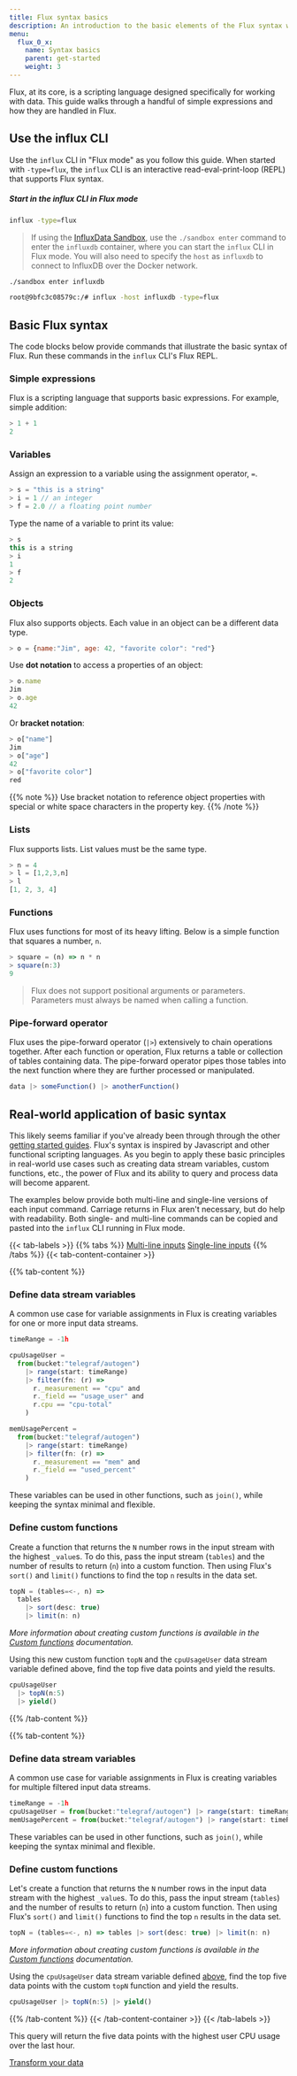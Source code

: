 ```yaml
---
title: Flux syntax basics
description: An introduction to the basic elements of the Flux syntax with real-world application examples.
menu:
  flux_0_x:
    name: Syntax basics
    parent: get-started
    weight: 3
---
```



Flux, at its core, is a scripting language designed specifically for working with data.
This guide walks through a handful of simple expressions and how they are handled in Flux.

## Use the influx CLI
Use the `influx` CLI in "Flux mode" as you follow this guide.
When started with `-type=flux`, the `influx` CLI is an interactive read-eval-print-loop (REPL) that supports Flux syntax.

##### Start in the influx CLI in Flux mode
```bash
influx -type=flux
```

> If using the [InfluxData Sandbox](/platform/install-and-deploy/deploying/sandbox-install), use the `./sandbox enter`
> command to enter the `influxdb` container, where you can start the `influx` CLI in Flux mode.
> You will also need to specify the `host` as `influxdb` to connect to InfluxDB over the Docker network.
>
```bash
./sandbox enter influxdb

root@9bfc3c08579c:/# influx -host influxdb -type=flux
```

## Basic Flux syntax
The code blocks below provide commands that illustrate the basic syntax of Flux.
Run these commands in the `influx` CLI's Flux REPL.

### Simple expressions
Flux is a scripting language that supports basic expressions.
For example, simple addition:

```js
> 1 + 1
2
```

### Variables
Assign an expression to a variable using the assignment operator, `=`.

```js
> s = "this is a string"
> i = 1 // an integer
> f = 2.0 // a floating point number
```

Type the name of a variable to print its value:

```js
> s
this is a string
> i
1
> f
2
```

### Objects
Flux also supports objects. Each value in an object can be a different data type.

```js
> o = {name:"Jim", age: 42, "favorite color": "red"}
```

Use **dot notation** to access a properties of an object:

```js
> o.name
Jim
> o.age
42
```

Or **bracket notation**:

```js
> o["name"]
Jim
> o["age"]
42
> o["favorite color"]
red
```

{{% note %}}
Use bracket notation to reference object properties with special or
white space characters in the property key.
{{% /note %}}

### Lists
Flux supports lists. List values must be the same type.

```js
> n = 4
> l = [1,2,3,n]
> l
[1, 2, 3, 4]
```

### Functions
Flux uses functions for most of its heavy lifting.
Below is a simple function that squares a number, `n`.

```js
> square = (n) => n * n
> square(n:3)
9
```

> Flux does not support positional arguments or parameters.
> Parameters must always be named when calling a function.

### Pipe-forward operator
Flux uses the pipe-forward operator (`|>`) extensively to chain operations together.
After each function or operation, Flux returns a table or collection of tables containing data.
The pipe-forward operator pipes those tables into the next function where they are further processed or manipulated.

```js
data |> someFunction() |> anotherFunction()
```

## Real-world application of basic syntax
This likely seems familiar if you've already been through through the other [getting started guides](/flux/v0.x/introduction/getting-started).
Flux's syntax is inspired by Javascript and other functional scripting languages.
As you begin to apply these basic principles in real-world use cases such as creating data stream variables,
custom functions, etc., the power of Flux and its ability to query and process data will become apparent.

The examples below provide both multi-line and single-line versions of each input command.
Carriage returns in Flux aren't necessary, but do help with readability.
Both single- and multi-line commands can be copied and pasted into the `influx` CLI running in Flux mode.

{{< tab-labels >}}
  {{% tabs %}}
  [Multi-line inputs](#)
  [Single-line inputs](#)
  {{% /tabs %}}
{{< tab-content-container >}}

{{% tab-content %}}
### Define data stream variables
A common use case for variable assignments in Flux is creating variables for one
or more input data streams.

```js
timeRange = -1h

cpuUsageUser =
  from(bucket:"telegraf/autogen")
    |> range(start: timeRange)
    |> filter(fn: (r) =>
      r._measurement == "cpu" and
      r._field == "usage_user" and
      r.cpu == "cpu-total"
    )

memUsagePercent =
  from(bucket:"telegraf/autogen")
    |> range(start: timeRange)
    |> filter(fn: (r) =>
      r._measurement == "mem" and
      r._field == "used_percent"
    )
```

These variables can be used in other functions, such as  `join()`, while keeping the syntax minimal and flexible.

### Define custom functions
Create a function that returns the `N` number rows in the input stream with the highest `_value`s.
To do this, pass the input stream (`tables`) and the number of results to return (`n`) into a custom function.
Then using Flux's `sort()` and `limit()` functions to find the top `n` results in the data set.

```js
topN = (tables=<-, n) =>
  tables
    |> sort(desc: true)
    |> limit(n: n)
```

_More information about creating custom functions is available in the [Custom functions](/flux/v0.x/stdlib/custom-functions) documentation._

Using this new custom function `topN` and the `cpuUsageUser` data stream variable defined above,
find the top five data points and yield the results.

```js
cpuUsageUser
  |> topN(n:5)
  |> yield()
```
{{% /tab-content %}}

{{% tab-content %}}
### Define data stream variables
A common use case for variable assignments in Flux is creating variables for multiple filtered input data streams.

```js
timeRange = -1h
cpuUsageUser = from(bucket:"telegraf/autogen") |> range(start: timeRange) |> filter(fn: (r) => r._measurement == "cpu" and r._field == "usage_user" and r.cpu == "cpu-total")
memUsagePercent = from(bucket:"telegraf/autogen") |> range(start: timeRange) |> filter(fn: (r) => r._measurement == "mem" and r._field == "used_percent")
```

These variables can be used in other functions, such as  `join()`, while keeping the syntax minimal and flexible.

### Define custom functions
Let's create a function that returns the `N` number rows in the input data stream with the highest `_value`s.
To do this, pass the input stream (`tables`) and the number of results to return (`n`) into a custom function.
Then using Flux's `sort()` and `limit()` functions to find the top `n` results in the data set.

```js
topN = (tables=<-, n) => tables |> sort(desc: true) |> limit(n: n)
```

_More information about creating custom functions is available in the [Custom functions](/flux/v0.x/stdlib/custom-functions) documentation._

Using the `cpuUsageUser` data stream variable defined [above](#define-data-stream-variables),
find the top five data points with the custom `topN` function and yield the results.

```js
cpuUsageUser |> topN(n:5) |> yield()
```
{{% /tab-content %}}
{{< /tab-content-container >}}
{{< /tab-labels >}}

This query will return the five data points with the highest user CPU usage over the last hour.

<div class="page-nav-btns">
  <a class="btn prev" href="/flux/v0.x/introduction/getting-started/transform-data/">Transform your data</a>
</div>
